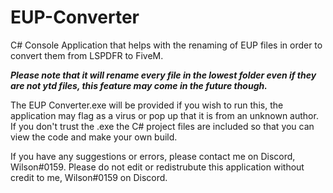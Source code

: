 # EUP-Converter
C# Console Application that helps with the renaming of EUP files in order to convert them from LSPDFR to FiveM.

***Please note that it will rename every file in the lowest folder even if they are not ytd files, this feature may come in the future though.***

The EUP Converter.exe will be provided if you wish to run this, the application may flag as a virus or pop up that it is from an unknown author. If you don't trust the .exe the C# project files are included so that you can view the code and make your own build.

If you have any suggestions or errors, please contact me on Discord, Wilson#0159.
Please do not edit or redistrubute this application without credit to me, Wilson#0159 on Discord.
